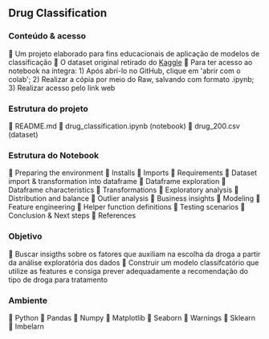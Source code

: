## Drug Classification 

### Conteúdo & acesso
🔹 Um projeto elaborado para fins educacionais de aplicação de modelos de classificação
🔹 O dataset original retirado do [Kaggle](https://www.kaggle.com/prathamtripathi/drug-classification) 
🔹 Para ter acesso ao notebook na íntegra:
    1) Após abrí-lo no GitHub, clique em 'abrir com o colab'; 
    2) Realizar a cópia por meio do Raw, salvando com formato .ipynb;
    3) Realizar acesso pelo link web
    
### Estrutura do projeto
🔹 README.md
🔹 drug_classification.ipynb (notebook)
🔹 drug_200.csv (dataset)

### Estrutura do Notebook
🔹 Preparing the environment
  🔹 Installs
  🔹 Imports
  🔹 Requirements
  🔹 Dataset import & transformation into dataframe
🔹 Dataframe exploration
  🔹 Dataframe characteristics
  🔹 Transformations
🔹 Exploratory analysis
  🔹 Distribution and balance
  🔹 Outlier analysis
  🔹 Business insights 
🔹 Modeling
  🔹 Feature engineering
  🔹 Helper function definitions
  🔹 Testing scenarios
🔹 Conclusion & Next steps
🔹 References

### Objetivo
🔹 Buscar insigths sobre os fatores que auxiliam na escolha da droga a partir da análise exploratória dos dados 
🔹 Construir um modelo classifcatório que utilize as features e consiga prever adequadamente a recomendação do tipo de droga para tratamento

### Ambiente
🔹 Python
🔹 Pandas
🔹 Numpy
🔹 Matplotlib
🔹 Seaborn
🔹 Warnings
🔹 Sklearn
🔹 Imbelarn

